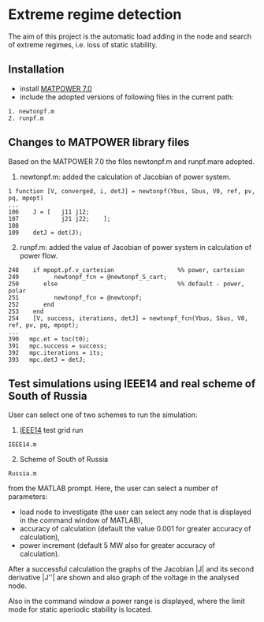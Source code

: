 # Extreme regime detection
The aim of this project is the automatic load adding in the node and search of extreme regimes, i.e. loss of static stability.

## Installation
 - install [MATPOWER 7.0](https://matpower.org/download/)
 - include the adopted versions of following files in the current path:

```
1. newtonpf.m
2. runpf.m
```

## Changes to MATPOWER library files
Based on the MATPOWER 7.0 the files newtonpf.m and runpf.mare adopted.
 
1. newtonpf.m: added the calculation of Jacobian of power system.

```
1 function [V, converged, i, detJ] = newtonpf(Ybus, Sbus, V0, ref, pv, pq, mpopt)
...
106    J = [   j11 j12;
107            j21 j22;    ];
108        
109    detJ = det(J);
```
2. runpf.m: added the value of Jacobian of power system in calculation of power flow.

```
248    if mpopt.pf.v_cartesian                  %% power, cartesian
249          newtonpf_fcn = @newtonpf_S_cart;
250       else                                  %% default - power, polar
251          newtonpf_fcn = @newtonpf;
252       end
253    end
254    [V, success, iterations, detJ] = newtonpf_fcn(Ybus, Sbus, V0, ref, pv, pq, mpopt);
...
390   mpc.et = toc(t0);
391   mpc.success = success;
392   mpc.iterations = its;
393   mpc.detJ = detJ;
```

## Test simulations using IEEE14 and real scheme of South of Russia
User can select one of two schemes to run the simulation:
1. [IEEE14](https://electricgrids.engr.tamu.edu/electric-grid-test-cases/ieee-14-bus-system/) test grid run
```
IEEE14.m
```
2. Scheme of South of Russia
```
Russia.m
```
from the MATLAB prompt. Here, the user can select a number of parameters:
 - load node to investigate (the user can select any node that is displayed in the command window of MATLAB),
 - accuracy of calculation (default the value 0.001 for greater accuracy of calculation),
 - power increment (default 5 MW also for greater accuracy of calculation).

After a successful calculation the graphs of the Jacobian |J| and its second derivative |J''| are shown and also graph of the voltage in the analysed node. 

Also in the command window a power range is displayed, where the limit mode for static aperiodic stability is located.
